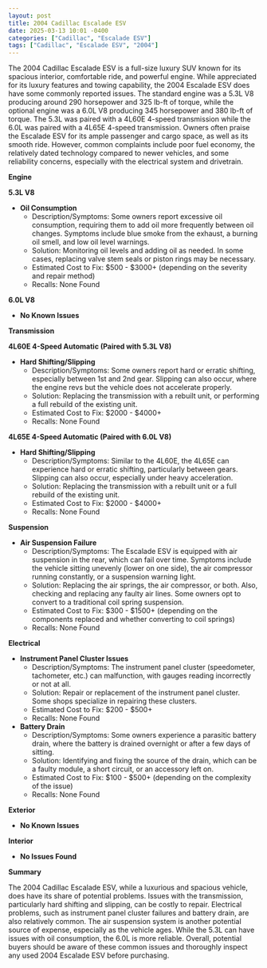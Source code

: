 ```yaml
---
layout: post
title: 2004 Cadillac Escalade ESV
date: 2025-03-13 10:01 -0400
categories: ["Cadillac", "Escalade ESV"]
tags: ["Cadillac", "Escalade ESV", "2004"]
---
```

The 2004 Cadillac Escalade ESV is a full-size luxury SUV known for its spacious interior, comfortable ride, and powerful engine. While appreciated for its luxury features and towing capability, the 2004 Escalade ESV does have some commonly reported issues. The standard engine was a 5.3L V8 producing around 290 horsepower and 325 lb-ft of torque, while the optional engine was a 6.0L V8 producing 345 horsepower and 380 lb-ft of torque. The 5.3L was paired with a 4L60E 4-speed transmission while the 6.0L was paired with a 4L65E 4-speed transmission. Owners often praise the Escalade ESV for its ample passenger and cargo space, as well as its smooth ride. However, common complaints include poor fuel economy, the relatively dated technology compared to newer vehicles, and some reliability concerns, especially with the electrical system and drivetrain.

**Engine**

**5.3L V8**

*   **Oil Consumption**
    *   Description/Symptoms: Some owners report excessive oil consumption, requiring them to add oil more frequently between oil changes. Symptoms include blue smoke from the exhaust, a burning oil smell, and low oil level warnings.
    *   Solution: Monitoring oil levels and adding oil as needed. In some cases, replacing valve stem seals or piston rings may be necessary.
    *   Estimated Cost to Fix: $500 - $3000+ (depending on the severity and repair method)
    *   Recalls: None Found

**6.0L V8**

*   **No Known Issues**

**Transmission**

**4L60E 4-Speed Automatic (Paired with 5.3L V8)**

*   **Hard Shifting/Slipping**
    *   Description/Symptoms: Some owners report hard or erratic shifting, especially between 1st and 2nd gear. Slipping can also occur, where the engine revs but the vehicle does not accelerate properly.
    *   Solution: Replacing the transmission with a rebuilt unit, or performing a full rebuild of the existing unit.
    *   Estimated Cost to Fix: $2000 - $4000+
    *   Recalls: None Found

**4L65E 4-Speed Automatic (Paired with 6.0L V8)**

*   **Hard Shifting/Slipping**
    *   Description/Symptoms: Similar to the 4L60E, the 4L65E can experience hard or erratic shifting, particularly between gears. Slipping can also occur, especially under heavy acceleration.
    *   Solution: Replacing the transmission with a rebuilt unit or a full rebuild of the existing unit.
    *   Estimated Cost to Fix: $2000 - $4000+
    *   Recalls: None Found

**Suspension**

*   **Air Suspension Failure**
    *   Description/Symptoms: The Escalade ESV is equipped with air suspension in the rear, which can fail over time. Symptoms include the vehicle sitting unevenly (lower on one side), the air compressor running constantly, or a suspension warning light.
    *   Solution: Replacing the air springs, the air compressor, or both. Also, checking and replacing any faulty air lines. Some owners opt to convert to a traditional coil spring suspension.
    *   Estimated Cost to Fix: $300 - $1500+ (depending on the components replaced and whether converting to coil springs)
    *   Recalls: None Found

**Electrical**

*   **Instrument Panel Cluster Issues**
    *   Description/Symptoms: The instrument panel cluster (speedometer, tachometer, etc.) can malfunction, with gauges reading incorrectly or not at all.
    *   Solution: Repair or replacement of the instrument panel cluster. Some shops specialize in repairing these clusters.
    *   Estimated Cost to Fix: $200 - $500+
    *   Recalls: None Found
*   **Battery Drain**
    *   Description/Symptoms: Some owners experience a parasitic battery drain, where the battery is drained overnight or after a few days of sitting.
    *   Solution: Identifying and fixing the source of the drain, which can be a faulty module, a short circuit, or an accessory left on.
    *   Estimated Cost to Fix: $100 - $500+ (depending on the complexity of the issue)
    *   Recalls: None Found

**Exterior**

*   **No Known Issues**

**Interior**

*   **No Issues Found**

**Summary**

The 2004 Cadillac Escalade ESV, while a luxurious and spacious vehicle, does have its share of potential problems. Issues with the transmission, particularly hard shifting and slipping, can be costly to repair. Electrical problems, such as instrument panel cluster failures and battery drain, are also relatively common. The air suspension system is another potential source of expense, especially as the vehicle ages. While the 5.3L can have issues with oil consumption, the 6.0L is more reliable. Overall, potential buyers should be aware of these common issues and thoroughly inspect any used 2004 Escalade ESV before purchasing.

